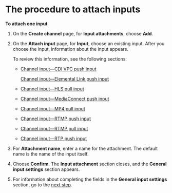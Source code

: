 # The procedure to attach inputs<a name="attach-inputs-procedure"></a>

**To attach one input**

1. On the **Create channel** page, for **Input attachments**, choose **Add**\.

1. On the **Attach input** page, for **Input**, choose an existing input\. After you choose the input, information about the input appears\. 

   To review this information, see the following sections:
   + [Channel input—CDI VPC push input ](input-cdi.md)

     [Channel input—Elemental Link push input](input-elink.md)
   + [Channel input—HLS pull input](input-hls-pull.md)
   + [Channel input—MediaConnect push input](input-mediaconnect-push.md)
   + [Channel input—MP4 pull input](input-mp4-pull.md)
   + [Channel input—RTMP push input](input-rtmp-push.md)
   +  [Channel input—RTMP pull input](input-rtmp-pull.md) 
   + [Channel input—RTP push input](input-rtp-push.md) 

1. For **Attachment name**, enter a name for the attachment\. The default name is the name of the input itself\.

1. Choose **Confirm**\. The **Input attachment** section closes, and the **General input settings** section appears\.

1. For information about completing the fields in the **General input settings** section, go to the [next step](creating-a-channel-step2a.md)\.